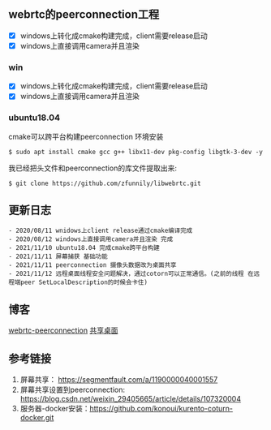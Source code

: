 ## webrtc的peerconnection工程
- [x] windows上转化成cmake构建完成，client需要release启动
- [x] windows上直接调用camera并且渲染

### win
- [x] windows上转化成cmake构建完成，client需要release启动
- [x] windows上直接调用camera并且渲染
### ubuntu18.04
cmake可以跨平台构建peerconnection
环境安装
```shell
$ sudo apt install cmake gcc g++ libx11-dev pkg-config libgtk-3-dev -y
```
我已经把头文件和peerconnection的库文件提取出来:
```
$ git clone https://github.com/zfunnily/libwebrtc.git
```


## 更新日志
    - 2020/08/11 wnidows上client release通过cmake编译完成
    - 2020/08/12 windows上直接调用camera并且渲染 完成
    - 2021/11/10 ubuntu18.04 完成cmake跨平台构建
    - 2021/11/11 屏幕捕获 基础功能
    - 2021/11/11 peerconnection 摄像头数据改为桌面共享
    - 2021/11/12 远程桌面线程安全问题解决，通过cotorn可以正常通信。(之前的线程 在远程端peer SetLocalDescription的时候会卡住)

## 博客
[webrtc-peerconnection](https://zfunnily.github.io/2021/11/webrtc-peerconnection/)
[共享桌面](https://zfunnily.github.io/2021/11/webrtc-desk/)

## 参考链接
1. 屏幕共享： https://segmentfault.com/a/1190000040001557
2. 屏幕共享设置到peerconnection: https://blog.csdn.net/weixin_29405665/article/details/107320004
3. 服务器-docker安装：https://github.com/konoui/kurento-coturn-docker.git
